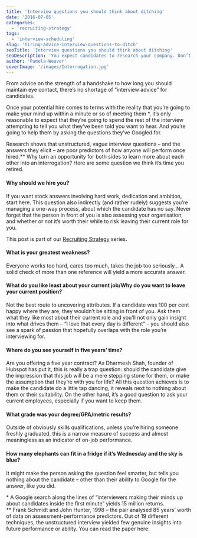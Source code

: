 ```yaml
---
title: 'Interview questions you should think about ditching'
date: '2016-07-05'
categories:
  - 'recruiting-strategy'
tags:
  - 'interview-scheduling'
slug: 'hiring-advice-interview-questions-to-ditch'
seoTitle: 'Interview questions you should think about ditching'
seoDescription: 'You expect candidates to research your company. Don’t be surprised that they also research the questions you’re likely to ask them when hiring.'
author: 'Pamela-Weaver'
coverImage: '/images/Interrogation.jpg'
---
```


From advice on the strength of a handshake to how long you should maintain eye contact, there’s no shortage of “interview advice” for candidates.

Once your potential hire comes to terms with the reality that you’re going to make your mind up within a minute or so of meeting them \*, it’s only reasonable to expect that they’re going to spend the rest of the interview attempting to tell you what they’ve been told you want to hear. And you’re going to help them by asking the questions they’ve Googled for.

Research shows that unstructured, vague interview questions – and the answers they elicit – are poor predictors of how anyone will perform once hired.\*\* Why turn an opportunity for both sides to learn more about each other into an interrogation? Here are some question we think it’s time you retired.

#### Why should we hire you?

If you want stock answers involving hard work, dedication and ambition, start here. This question also indirectly (and rather rudely) suggests you’re managing a one-way process, about which the candidate has no say. Never forget that the person in front of you is also assessing your organisation, and whether or not it’s worth their while to risk leaving their current role for you.

This post is part of our [Recruiting Strategy](http://hirehive.io/recruiting-strategy/) series.

#### What is your greatest weakness?

Everyone works too hard, cares too much, takes the job too seriously… A solid check of more than one reference will yield a more accurate answer.

#### What do you like least about your current job/Why do you want to leave your current position?

Not the best route to uncovering attributes. If a candidate was 100 per cent happy where they are, they wouldn’t be sitting in front of you. Ask them what they like most about their current role and you’ll not only gain insight into what drives them – “I love that every day is different” – you should also see a spark of passion that hopefully overlaps with the role you’re interviewing for.

#### Where do you see yourself in five years’ time?

Are you offering a five year contract? As Dharmesh Shah, founder of Hubspot has put it, this is really a trap question: should the candidate give the impression that this job will be a mere stepping stone for them, or make the assumption that they’re with you for life? All this question achieves is to make the candidate do a little tap dancing, it reveals next to nothing about them or their suitability. On the other hand, it’s a good question to ask your current employees, especially if you want to keep them.

#### What grade was your degree/GPA/metric results?

Outside of obviously skills qualifications, unless you’re hiring someone freshly graduated, this is a narrow measure of success and almost meaningless as an indicator of on-job performance.

#### How many elephants can fit in a fridge if it’s Wednesday and the sky is blue?

It might make the person asking the question feel smarter, but tells you nothing about the candidate – other than their ability to Google for the answer, like you did.

\* A Google search along the lines of “interviewers making their minds up about candidates inside the first minute” yields 15 million returns.  
\*\* Frank Schmidt and John Hunter, 1998 – the pair analysed 85 years’ worth of data on assessment-performance predictors. Out of 19 different techniques, the unstructured interview yielded few genuine insights into future performance or ability. You can read the paper here.
